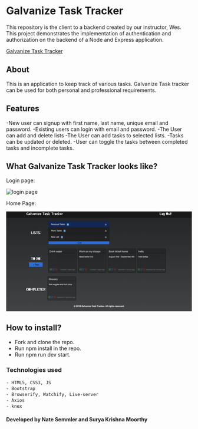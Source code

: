 # Galvanize Task Tracker

This repository is the client to a backend created by our instructor, Wes.  This project demonstrates the implementation of authentication and authorization on the backend of a Node and Express application.

[Galvanize Task Tracker](https://surya_nate_task_tracker.surge.sh)

## About  

This is an application to keep track of various tasks. Galvanize Task tracker can be used for both personal and professional requirements.

## Features

  -New user can signup with first name, last name, unique email and password.
  -Existing users can login with email and password.
  -The User can add and delete lists
  -The User can add tasks to selected lists.
  -Tasks can be updated or deleted.
  -User can toggle the tasks between completed tasks and incomplete tasks.

## What Galvanize Task Tracker looks like?

Login page:

![login page](./images/loginPage.png)

Home Page:

![home page](./images/homePage.png)

## How to install?

  - Fork and clone the repo.
  - Run npm install in the repo.
  - Run npm run dev start.

### Technologies used

    - HTML5, CSS3, JS
    - Bootstrap
    - Browserify, Watchify, Live-server
    - Axios
    - knex

#### Developed by Nate Semmler and Surya Krishna Moorthy
